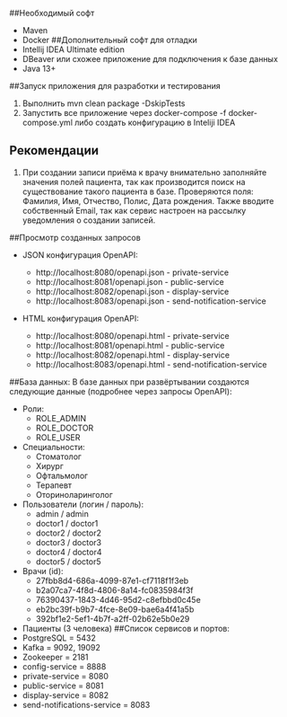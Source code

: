 ##Необходимый софт
* Maven
* Docker
##Дополнительный софт для отладки
* Intellij IDEA Ultimate edition
* DBeaver или схожее приложение для подключения к базе данных
* Java 13+

##Запуск приложения для разработки и тестирования
1. Выполнить mvn clean package -DskipTests
2. Запустить все приложение через docker-compose -f docker-compose.yml либо создать конфигурацию в Inteliji IDEA

## Рекомендации
1. При создании записи приёма к врачу внимательно заполняйте значения полей пациента, так как производится поиск на 
   существование такого пациента в базе. Проверяются поля: Фамилия, Имя, Отчество, Полис, Дата рождения.
   Также вводите собственный Email, так как сервис настроен на рассылку уведомления о создании записей.

##Просмотр созданных запросов
* JSON конфигурация OpenAPI:
    + http://localhost:8080/openapi.json - private-service
    + http://localhost:8081/openapi.json - public-service
    + http://localhost:8082/openapi.json - display-service
    + http://localhost:8083/openapi.json - send-notification-service


* HTML конфигурация OpenAPI:
  + http://localhost:8080/openapi.html - private-service
  + http://localhost:8081/openapi.html - public-service
  + http://localhost:8082/openapi.html - display-service
  + http://localhost:8083/openapi.html - send-notification-service

##База данных:
В базе данных при развёртывании создаются следующие данные (подробнее через запросы OpenAPI):
* Роли:
  + ROLE_ADMIN
  + ROLE_DOCTOR
  + ROLE_USER
* Специальности:
  + Стоматолог
  + Хирург
  + Офтальмолог
  + Терапевт
  + Оториноларинголог
* Пользователи (логин / пароль):
  + admin / admin
  + doctor1 / doctor1
  + doctor2 / doctor2
  + doctor3 / doctor3
  + doctor4 / doctor4
  + doctor5 / doctor5
* Врачи (id):
  + 27fbb8d4-686a-4099-87e1-cf7118f1f3eb
  + b2a07ca7-4f8d-4806-8a14-fc0835984f3f
  + 76390437-1843-4d46-95d2-c8efbbd0c45e
  + eb2bc39f-b9b7-4fce-8e09-bae6a4f41a5b
  + 392bf1e2-5ef1-4b7f-a2ff-02b62e5b0e29
* Пациенты (3 человека)
##Список сервисов и портов:
* PostgreSQL = 5432
* Kafka = 9092, 19092
* Zookeeper = 2181  
* config-service = 8888
* private-service = 8080
* public-service = 8081
* display-service = 8082
* send-notifications-service = 8083
